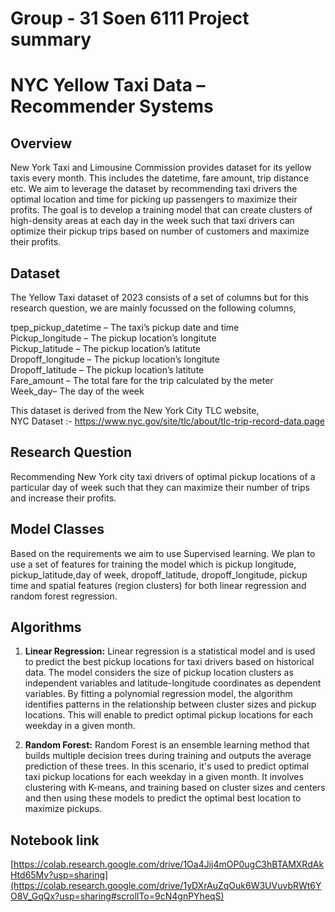 # Group - 31 Soen 6111 Project summary

# NYC Yellow Taxi Data – Recommender Systems



## Overview

New York Taxi and Limousine Commission provides dataset for its yellow taxis every month. This includes the datetime, fare amount, trip distance etc. We aim to leverage the dataset by recommending taxi drivers the optimal location and time for picking up passengers to maximize their profits. The goal is to develop a training model that can create clusters of high-density areas at each day in the week such that taxi drivers can optimize their pickup trips based on number of customers and maximize their profits. 

 


## Dataset

The Yellow Taxi dataset of 2023 consists of a set of columns but for this research question, we are mainly focussed on the following columns, 

tpep_pickup_datetime – The taxi’s pickup date and time<br>
Pickup_longitude – The pickup location’s longitute <br>
Pickup_latitude – The pickup location’s latitute <br>
Dropoff_longitude – The pickup location’s longitute <br>
Dropoff_latitude – The pickup location’s latitute <br>
Fare_amount – The total fare for the trip calculated by the meter <br>
Week_day– The day of the week <br>

This dataset is derived from the New York City TLC website,  
NYC Dataset :-  [https://www.nyc.gov/site/tlc/about/tlc-trip-record-data.page ](https://colab.research.google.com/corgiredirector?site=https%3A%2F%2Fs3.amazonaws.com%2Fnyc-tlc%2Ftrip%2Bdata%2Fyellow_tripdata_2013-01.csv)

## Research Question

Recommending New York city taxi drivers of optimal pickup locations of a particular day of week such that 
they can maximize their number of trips and increase their profits. 


## Model Classes
Based on the requirements we aim to use Supervised learning. We plan to use a set of features for training the model which is  pickup longitude, pickup_latitude,day of week, dropoff_latitude, dropoff_longitude, pickup time and spatial features (region clusters) for both linear regression and random forest regression. 


## Algorithms

1. **Linear Regression:**
    Linear regression is a statistical model and is used to predict the best pickup locations for taxi drivers based on historical data. The model considers the size of pickup location clusters as independent variables and latitude-longitude coordinates as dependent variables. By fitting a polynomial regression model, the algorithm identifies patterns in the relationship between cluster sizes and pickup locations. This will enable to predict optimal pickup locations for each weekday in a given month.

2. **Random Forest:**
    Random Forest is an ensemble learning method that builds multiple decision trees during training and outputs the average prediction of these trees. In this scenario, it's used to predict optimal taxi pickup locations for each weekday in a given month. It involves clustering with K-means, and training based on cluster sizes and centers and then using these models to predict the optimal best location to maximize pickups. 

 
## Notebook link
[https://colab.research.google.com/drive/1Oa4Jij4mOP0ugC3hBTAMXRdAkHtd65Mv?usp=sharing](https://colab.research.google.com/drive/1yDXrAuZqOuk6W3UVuvbRWt6YO8V_GqQx?usp=sharing#scrollTo=9cN4gnPYheqS)
 
